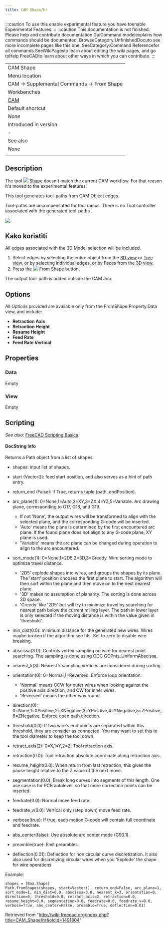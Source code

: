 ```yaml
---
title: CAM Shape/hr
---
```

:::caution
To use this enable experimental feature you have toenable Experimental Features
:::
:::caution
This documentation is not finished. Please help and contribute documentation.GuiCommand modelexplains how commands should be documented. BrowseCategory:UnfinishedDocuto see more incomplete pages like this one. SeeCategory:Command Referencefor all commands.SeeWikiPagesto learn about editing the wiki pages, and go toHelp FreeCADto learn about other ways in which you can contribute.
:::

|  |
| --- |
| CAM Shape |
| Menu location |
| CAM → Supplemental Commands → From Shape |
| Workbenches |
| [CAM](/CAM_Workbench "CAM Workbench") |
| Default shortcut |
| *None* |
| Introduced in version |
| - |
| See also |
| *None* |
|  |

## Description

The tool ![](/images/CAM_Shape.svg) [Shape](/CAM_Shape "CAM Shape") doesn't match the current CAM workflow. For that reason it's moved to the experimental features.

This tool generates tool-paths from CAM Object edges.

Tool-paths are uncompensated for tool radius. There is no Tool controller associated with the generated tool-paths .

![](/images/FromShape_image_0.png)

## Kako koristiti

All edges associated with the 3D Model selection will be included.

1. Select edges by selecting the entire object from the [3D view](/3D_view "3D view") or [Tree view](/Tree_view "Tree view"), or by selecting individual edges, or by Faces from the [3D view](/3D_view "3D view").
2. Press the ![](/images/CAM_Shape.svg) [From Shape](/CAM_Shape "CAM Shape") button.

The output tool-path is added outside the CAM Job.

## Options

All Options provided are available only from the FromShape.Property.Data view, and include:

* **Retraction Axis**
* **Retraction Height**
* **Resume Height**
* **Feed Rate**
* **Feed Rate Vertical**

## Properties

### Data

Empty

### View

Empty

## Scripting

*See also:* [FreeCAD Scripting Basics](/FreeCAD_Scripting_Basics "FreeCAD Scripting Basics").

#### DocString Info

Returns a Path object from a list of shapes.

* shapes: input list of shapes.

* start (Vector()): feed start position, and also serves as a hint of path entry.

* return\_end (False): if True, returns tuple (path, endPosition).

* arc\_plane(1): 0=None,1=Auto,2=XY,3=ZX,4=YZ,5=Variable. Arc drawing plane, corresponding to G17, G18, and G19.
  + If not 'None', the output wires will be transformed to align with the selected plane, and the corresponding G-code will be inserted.
  + 'Auto' means the plane is determined by the first encountered arc plane. If the found plane does not align to any G-code plane, XY plane is used.
  + 'Variable' means the arc plane can be changed during operation to align to the arc encountered.

* sort\_mode(1): 0=None,1=2D5,2=3D,3=Greedy. Wire sorting mode to optimize travel distance.
  + '2D5' explode shapes into wires, and groups the shapes by its plane. The 'start' position chooses the first plane to start. The algorithm will then sort within the plane and then move on to the next nearest plane.
  + '3D' makes no assumption of planarity. The sorting is done across 3D space.
  + 'Greedy' like '2D5' but will try to minimize travel by searching for nearest path below the current milling layer. The path in lower layer is only selected if the moving distance is within the value given in 'threshold'.

* min\_dist(0.0): minimum distance for the generated new wires. Wires maybe broken if the algorithm see fits. Set to zero to disable wire breaking.

* abscissa(3.0): Controls vertex sampling on wire for nearest point searching. The sampling is done using OCC GCPnts\_UniformAbscissa.

* nearest\_k(3): Nearest k sampling vertices are considered during sorting.

* orientation(0): 0=Normal,1=Reversed. Enforce loop orientation:
  + 'Normal' means CCW for outer wires when looking against the positive axis direction, and CW for inner wires.
  + 'Reversed' means the other way round.

* direction(0): 0=None,1=XPositive,2=XNegative,3=YPositive,4=YNegative,5=ZPositive,6=ZNegative. Enforce open path direction.

* threshold(0.0): If two wire's end points are separated within this threshold, they are consider as connected. You may want to set this to the tool diameter to keep the tool down.

* retract\_axis(2): 0=X,1=Y,2=Z. Tool retraction axis.

* retraction(0.0): Tool retraction absolute coordinate along retraction axis.

* resume\_height(0.0): When return from last retraction, this gives the pause height relative to the Z value of the next move.

* segmentation(0.0): Break long curves into segments of this length. One use case is for PCB autolevel, so that more correction points can be inserted.

* feedrate(0.0): Normal move feed rate.

* feedrate\_v(0.0): Vertical only (step down) move feed rate.

* verbose(true): If true, each motion G-code will contain full coordinate and feedrate.

* abs\_center(false): Use absolute arc center mode (G90.1).

* preamble(true): Emit preambles.

* deflection(0.01): Deflection for non circular curve discretization. It also also used for discretizing circular wires when you 'Explode' the shape for wire operations

Example:

```
shapes = [Box.Shape]
Path.fromShapes(shapes, start=Vector(), return_end=False, arc_plane=1, sort_mode=1, min_dist=0.0, abscissa=3.0, nearest_k=3, orientation=0, direction=0, threshold=0.0, retract_axis=2, retraction=0.0, resume_height=0.0, segmentation=0.0, feedrate=0.0, feedrate_v=0.0, verbose=True, abs_center=False, preamble=True, deflection=0.01)

```

Retrieved from "<http://wiki.freecad.org/index.php?title=CAM_Shape/hr&oldid=1491804>"